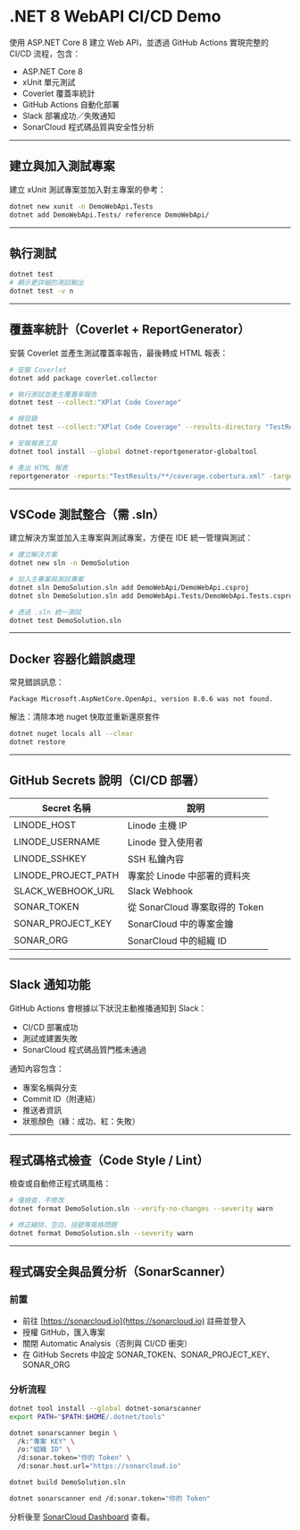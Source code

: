 # .NET 8 WebAPI CI/CD Demo

使用 ASP.NET Core 8 建立 Web API，並透過 GitHub Actions 實現完整的 CI/CD 流程，包含：

* ASP.NET Core 8
* xUnit 單元測試
* Coverlet 覆蓋率統計
* GitHub Actions 自動化部署
* Slack 部署成功／失敗通知
* SonarCloud 程式碼品質與安全性分析

---

## 建立與加入測試專案

建立 xUnit 測試專案並加入對主專案的參考：

```bash
dotnet new xunit -n DemoWebApi.Tests
dotnet add DemoWebApi.Tests/ reference DemoWebApi/
```

---

## 執行測試


```bash
dotnet test
# 顯示更詳細的測試輸出
dotnet test -v n
```

---

## 覆蓋率統計（Coverlet + ReportGenerator）

安裝 Coverlet 並產生測試覆蓋率報告，最後轉成 HTML 報表：

```bash
# 安裝 Coverlet
dotnet add package coverlet.collector

# 執行測試並產生覆蓋率報告
dotnet test --collect:"XPlat Code Coverage"

# 根目錄
dotnet test --collect:"XPlat Code Coverage" --results-directory "TestResults"

# 安裝報表工具
dotnet tool install --global dotnet-reportgenerator-globaltool

# 產出 HTML 報表
reportgenerator -reports:"TestResults/**/coverage.cobertura.xml" -targetdir:"coverage-report" -reporttypes:Html
```

---

## VSCode 測試整合（需 .sln）

建立解決方案並加入主專案與測試專案，方便在 IDE 統一管理與測試：

```bash
# 建立解決方案
dotnet new sln -n DemoSolution

# 加入主專案與測試專案
dotnet sln DemoSolution.sln add DemoWebApi/DemoWebApi.csproj
dotnet sln DemoSolution.sln add DemoWebApi.Tests/DemoWebApi.Tests.csproj

# 透過 .sln 統一測試
dotnet test DemoSolution.sln
```

---

## Docker 容器化錯誤處理

常見錯誤訊息：

```
Package Microsoft.AspNetCore.OpenApi, version 8.0.6 was not found.
```

解法：清除本地 nuget 快取並重新還原套件

```bash
dotnet nuget locals all --clear
dotnet restore
```

---

## GitHub Secrets 說明（CI/CD 部署）

| Secret 名稱| 說明|
| --------------------- | ------------------------------------------------- |
| LINODE\_HOST          | Linode 主機 IP|
| LINODE\_USERNAME      | Linode 登入使用者|
| LINODE\_SSHKEY        | SSH 私鑰內容|
| LINODE\_PROJECT\_PATH | 專案於 Linode 中部署的資料夾|
| SLACK\_WEBHOOK\_URL   | Slack Webhook|
| SONAR\_TOKEN          | 從 SonarCloud 專案取得的 Token|
| SONAR\_PROJECT\_KEY   | SonarCloud 中的專案金鑰|
| SONAR\_ORG            | SonarCloud 中的組織 ID|

---

## Slack 通知功能

GitHub Actions 會根據以下狀況主動推播通知到 Slack：

* CI/CD 部署成功
* 測試或建置失敗
* SonarCloud 程式碼品質門檻未通過

通知內容包含：

* 專案名稱與分支
* Commit ID（附連結）
* 推送者資訊
* 狀態顏色（綠：成功、紅：失敗）

---

## 程式碼格式檢查（Code Style / Lint）

檢查或自動修正程式碼風格：

```bash
# 僅檢查，不修改
dotnet format DemoSolution.sln --verify-no-changes --severity warn

# 修正縮排、空白、括號等風格問題
dotnet format DemoSolution.sln --severity warn
```

---

## 程式碼安全與品質分析（SonarScanner）

### 前置

* 前往 [https://sonarcloud.io](https://sonarcloud.io) 註冊並登入
* 授權 GitHub，匯入專案
* 關閉 Automatic Analysis（否則與 CI/CD 衝突）
* 在 GitHub Secrets 中設定 SONAR_TOKEN、SONAR_PROJECT_KEY、SONAR_ORG

### 分析流程

```bash
dotnet tool install --global dotnet-sonarscanner
export PATH="$PATH:$HOME/.dotnet/tools"

dotnet sonarscanner begin \
  /k:"專案 KEY" \
  /o:"組織 ID" \
  /d:sonar.token="你的 Token" \
  /d:sonar.host.url="https://sonarcloud.io"

dotnet build DemoSolution.sln

dotnet sonarscanner end /d:sonar.token="你的 Token"
```

分析後至 [SonarCloud Dashboard](https://sonarcloud.io/dashboard) 查看。

